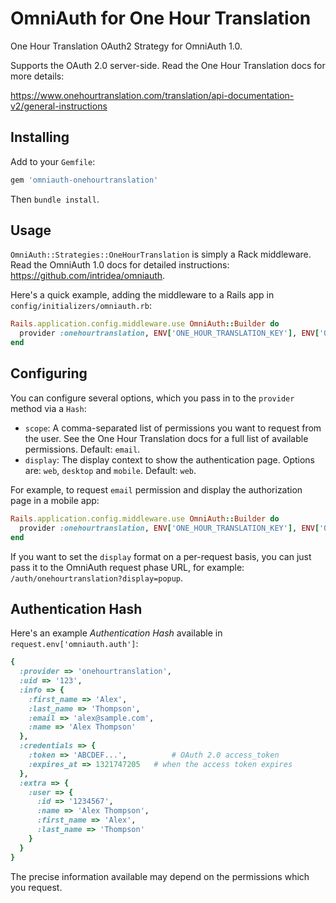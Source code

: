 # OmniAuth for One Hour Translation

One Hour Translation OAuth2 Strategy for OmniAuth 1.0.

Supports the OAuth 2.0 server-side. Read the One Hour Translation docs for more details:

https://www.onehourtranslation.com/translation/api-documentation-v2/general-instructions

## Installing

Add to your `Gemfile`:

```ruby
gem 'omniauth-onehourtranslation'
```

Then `bundle install`.

## Usage

`OmniAuth::Strategies::OneHourTranslation` is simply a Rack middleware. Read the OmniAuth 1.0 docs for detailed instructions: https://github.com/intridea/omniauth.

Here's a quick example, adding the middleware to a Rails app in `config/initializers/omniauth.rb`:

```ruby
Rails.application.config.middleware.use OmniAuth::Builder do
  provider :onehourtranslation, ENV['ONE_HOUR_TRANSLATION_KEY'], ENV['ONE_HOUR_TRANSLATION_SECRET']
end
```

## Configuring

You can configure several options, which you pass in to the `provider` method via a `Hash`:

* `scope`: A comma-separated list of permissions you want to request from the user. See the One Hour Translation docs for a full list of available permissions. Default: `email`.
* `display`: The display context to show the authentication page. Options are: `web`, `desktop` and `mobile`. Default: `web`.

For example, to request `email` permission and display the authorization page in a mobile app:
 
```ruby
Rails.application.config.middleware.use OmniAuth::Builder do
  provider :onehourtranslation, ENV['ONE_HOUR_TRANSLATION_KEY'], ENV['ONE_HOUR_TRANSLATION_SECRET'], :scope => 'email', :display => 'mobile'
end
```

If you want to set the `display` format on a per-request basis, you can just pass it to the OmniAuth request phase URL, for example: `/auth/onehourtranslation?display=popup`.

## Authentication Hash

Here's an example *Authentication Hash* available in `request.env['omniauth.auth']`:

```ruby
{
  :provider => 'onehourtranslation',
  :uid => '123',
  :info => {
    :first_name => 'Alex',
    :last_name => 'Thompson',
    :email => 'alex@sample.com',
    :name => 'Alex Thompson'
  },
  :credentials => {
    :token => 'ABCDEF...', 			# OAuth 2.0 access_token
    :expires_at => 1321747205 	# when the access token expires
  },
  :extra => {
    :user => {
      :id => '1234567',
      :name => 'Alex Thompson',
      :first_name => 'Alex',
      :last_name => 'Thompson'
    }
  }
}
```

The precise information available may depend on the permissions which you request.
